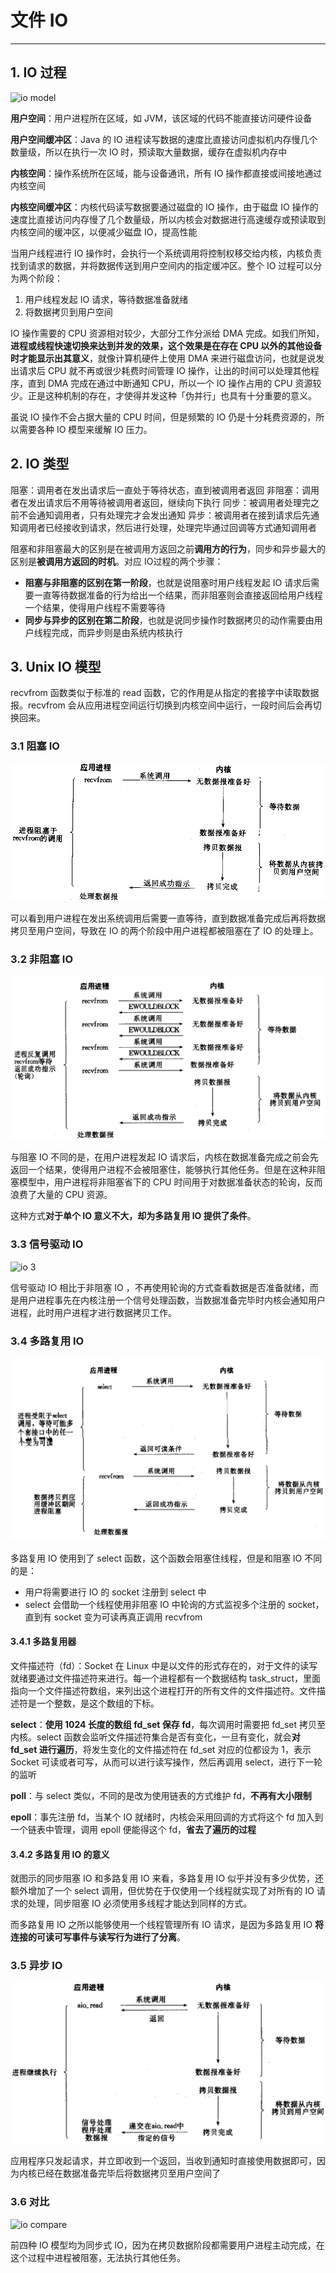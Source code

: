 # 文件 IO

---

## 1. IO 过程

![io model](image/io_model.jpg)

**用户空间**：用户进程所在区域，如 JVM，该区域的代码不能直接访问硬件设备

**用户空间缓冲区**：Java 的 IO 进程读写数据的速度比直接访问虚拟机内存慢几个数量级，所以在执行一次 IO 时，预读取大量数据，缓存在虚拟机内存中

**内核空间**：操作系统所在区域，能与设备通讯，所有 IO 操作都直接或间接地通过内核空间

**内核空间缓冲区**：内核代码读写数据要通过磁盘的 IO 操作，由于磁盘 IO 操作的速度比直接访问内存慢了几个数量级，所以内核会对数据进行高速缓存或预读取到内核空间的缓冲区，以便减少磁盘 IO，提高性能

当用户线程进行 IO 操作时，会执行一个系统调用将控制权移交给内核，内核负责找到请求的数据，并将数据传送到用户空间内的指定缓冲区。整个 IO 过程可以分为两个阶段：

1. 用户线程发起 IO 请求，等待数据准备就绪
2. 将数据拷贝到用户空间

IO 操作需要的 CPU 资源相对较少，大部分工作分派给 DMA 完成。如我们所知，**进程或线程快速切换来达到并发的效果，这个效果是在存在 CPU 以外的其他设备时才能显示出其意义**，就像计算机硬件上使用 DMA 来进行磁盘访问，也就是说发出请求后 CPU 就不再或很少耗费时间管理 IO 操作，让出的时间可以处理其他程序，直到 DMA 完成在通过中断通知 CPU，所以一个 IO 操作占用的 CPU 资源较少。正是这种机制的存在，才使得并发这种「伪并行」也具有十分重要的意义。

虽说 IO 操作不会占据大量的 CPU 时间，但是频繁的 IO 仍是十分耗费资源的，所以需要各种 IO 模型来缓解 IO 压力。

## 2. IO 类型

阻塞：调用者在发出请求后一直处于等待状态，直到被调用者返回
非阻塞：调用者在发出请求后不用等待被调用者返回，继续向下执行
同步：被调用者处理完之前不会通知调用者，只有处理完才会发出通知
异步：被调用者在接到请求后先通知调用者已经接收到请求，然后进行处理，处理完毕通过回调等方式通知调用者

阻塞和非阻塞最大的区别是在被调用方返回之前**调用方的行为**，同步和异步最大的区别是**被调用方返回的时机**。对应 IO过程的两个步骤：

* **阻塞与非阻塞的区别在第一阶段**，也就是说阻塞时用户线程发起 IO 请求后需要一直等待数据准备的行为给出一个结果，而非阻塞则会直接返回给用户线程一个结果，使得用户线程不需要等待
* **同步与异步的区别在第二阶段**，也就是说同步操作时数据拷贝的动作需要由用户线程完成，而异步则是由系统内核执行

## 3. Unix IO 模型

recvfrom 函数类似于标准的 read 函数，它的作用是从指定的套接字中读取数据报。recvfrom 会从应用进程空间运行切换到内核空间中运行，一段时间后会再切换回来。

### 3.1 阻塞 IO

![io 1](image/阻塞%20IO.jpg)

可以看到用户进程在发出系统调用后需要一直等待，直到数据准备完成后再将数据拷贝至用户空间，导致在 IO 的两个阶段中用户进程都被阻塞在了 IO 的处理上。

### 3.2 非阻塞 IO

![io 2](image/非阻塞%20IO.jpg)

与阻塞 IO 不同的是，在用户进程发起 IO 请求后，内核在数据准备完成之前会先返回一个结果，使得用户进程不会被阻塞住，能够执行其他任务。但是在这种非阻塞模型中，用户进程将非阻塞省下的 CPU 时间用于对数据准备状态的轮询，反而浪费了大量的 CPU 资源。

这种方式**对于单个 IO 意义不大，却为多路复用 IO 提供了条件**。

### 3.3 信号驱动 IO

![io 3](image/io_3.jpg)

信号驱动 IO 相比于非阻塞 IO ，不再使用轮询的方式查看数据是否准备就绪，而是用户进程事先在内核注册一个信号处理函数，当数据准备完毕时内核会通知用户进程，此时用户进程才进行数据拷贝工作。

### 3.4 多路复用 IO

![io 4](image/非阻塞%20IO-多路复用.jpg)

多路复用 IO 使用到了 select 函数，这个函数会阻塞住线程，但是和阻塞 IO 不同的是：

* 用户将需要进行 IO 的 socket 注册到 select 中
* select 会借助一个线程使用非阻塞 IO 中轮询的方式监视多个注册的 socket，直到有 socket 变为可读再真正调用 recvfrom

#### 3.4.1 多路复用器

文件描述符（fd）：Socket 在 Linux 中是以文件的形式存在的，对于文件的读写就绪要通过文件描述符来进行。每一个进程都有一个数据结构 task_struct，里面指向一个文件描述符数组，来列出这个进程打开的所有文件的文件描述符。文件描述符是一个整数，是这个数组的下标。

**select**：**使用 1024 长度的数组 fd_set 保存 fd**，每次调用时需要把 fd_set 拷贝至内核。select 函数会监听文件描述符集合是否有变化，一旦有变化，就会**对 fd_set 进行遍历**，将发生变化的文件描述符在 fd_set 对应的位都设为 1，表示 Socket 可读或者可写，从而可以进行读写操作，然后再调用 select，进行下一轮的监听

**poll**：与 select 类似，不同的是改为使用链表的方式维护 fd，**不再有大小限制**

**epoll**：事先注册 fd，当某个 IO 就绪时，内核会采用回调的方式将这个 fd 加入到一个链表中管理，调用 epoll 便能得这个 fd，**省去了遍历的过程**

#### 3.4.2 多路复用 IO 的意义

就图示的同步阻塞 IO 和多路复用 IO 来看，多路复用 IO 似乎并没有多少优势，还额外增加了一个 select 调用，但优势在于仅使用一个线程就实现了对所有的 IO 请求的处理，同步阻塞 IO 必须使用多线程才能达到同样的方式。

而多路复用 IO 之所以能够使用一个线程管理所有 IO 请求，是因为多路复用 IO **将连接的可读可写事件与读写行为进行了分离**。

### 3.5 异步 IO

![io 5](image/异步%20IO.jpg)

应用程序只发起请求，并立即收到一个返回，当收到通知时直接使用数据即可，因为内核已经在数据准备完毕后将数据拷贝至用户空间了

### 3.6 对比

![io compare](image/io_compare.jpg)

前四种 IO 模型均为同步式 IO，因为在拷贝数据阶段都需要用户进程主动完成，在这个过程中进程被阻塞，无法执行其他任务。
